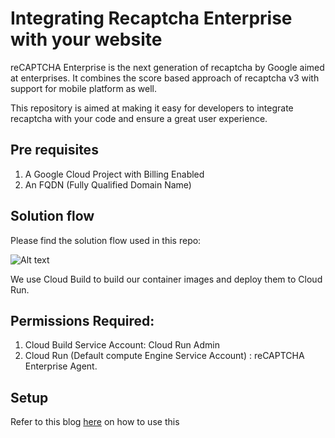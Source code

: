 # Integrating Recaptcha Enterprise with your website

reCAPTCHA Enterprise is the next generation of recaptcha by Google aimed at enterprises. It combines the score based approach of recaptcha v3 with support for mobile platform as well.

This repository is aimed at making it easy for developers to integrate recaptcha with your code and ensure a great user experience.

## Pre requisites

  1. A Google Cloud Project with Billing Enabled
  2. An FQDN (Fully Qualified Domain Name)
## Solution flow
Please find the solution flow used in this repo:

![Alt text](https://github.com/rastogiji/recaptcha-enterprise/blob/master/architecture/recaptcha-flow.png?raw=true)

We use Cloud Build to build our container images and deploy them to Cloud Run.

## Permissions Required:
  1. Cloud Build Service Account: Cloud Run Admin
  2. Cloud Run (Default compute Engine Service Account) : reCAPTCHA Enterprise Agent.
 
 ## Setup
 Refer to this blog [here](https://blog.searce.com/integrating-recaptcha-enterprise-with-your-node-js-application-5e1a1f468ca1) on how to use this
